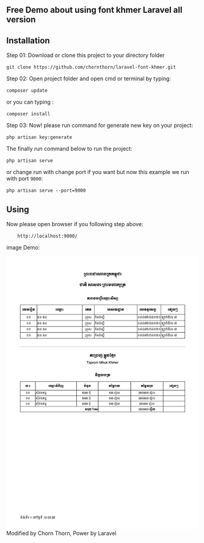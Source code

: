 ## Free Demo about using font khmer Laravel all version

## Installation

Step 01: Download or clone this project to your directory folder

    git clone https://github.com/chornthorn/laravel-font-khmer.git

Step 02: Open project folder and open cmd or terminal by typing:

    composer update

   or you can typing : 
    
    composer install
    
Step 03: Now! please run command for generate new key on your project:

    php artisan key:generate     

The finally run command below to run the project:

    php artisan serve 
    
or change run with change port if you want but now this example we run with port `9000`:

    php artisan serve --port=9000
  
## Using

Now please open browser if you following step above: 

        http://localhost:9000/
        
image Demo:

![Image of Yaktocat](https://github.com/chornthorn/laravel-font-khmer/blob/master/public/img/laravel-font-kh.jpg?raw=true)        
Modified by Chorn Thorn,
Power by Laravel 
